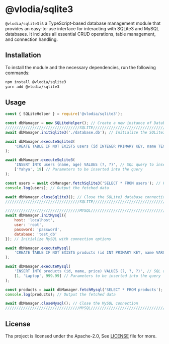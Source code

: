 # @vlodia/sqlite3

`@vlodia/sqlite3` is a TypeScript-based database management module that provides an easy-to-use interface for interacting with SQLite3 and MySQL databases. It includes all essential CRUD operations, table management, and connection handling.

## Installation

To install the module and the necessary dependencies, run the following commands:

```bash
npm install @vlodia/sqlite3
yarn add @vlodia/sqlite3
```
## Usage
```js
const { SQLiteHelper } = require('@vlodia/sqlite3');

const dbManager = new SQLiteHelper(); // Create a new instance of DatabaseManager
/////////////////////////////////SQLITE/////////////////////////////////
await dbManager.initSqlite3('./database.db'); // Initialize the SQLite3 database with the given path

await dbManager.executeSqlite3(
    'CREATE TABLE IF NOT EXISTS users (id INTEGER PRIMARY KEY, name TEXT, age INTEGER)' // SQL query to create a table if it doesn't exist
);

await dbManager.executeSqlite3(
    'INSERT INTO users (name, age) VALUES (?, ?)', // SQL query to insert data into the table
    ['Yahya', 19] // Parameters to be inserted into the query
);

const users = await dbManager.fetchSqlite3('SELECT * FROM users'); // Fetch all rows from the users table
console.log(users); // Output the fetched data

await dbManager.closeSqlite3(); // Close the SQLite3 database connection
/////////////////////////////////SQLITE/////////////////////////////////

/////////////////////////////////MYSQL//////////////////////////////////
await dbManager.initMysql({
    host: 'localhost',
    user: 'root',
    password: 'password',
    database: 'test_db'
}); // Initialize MySQL with connection options

await dbManager.executeMysql(
    'CREATE TABLE IF NOT EXISTS products (id INT PRIMARY KEY, name VARCHAR(255), price DECIMAL(10, 2))' // SQL query to create a table if it doesn't exist
);

await dbManager.executeMysql(
    'INSERT INTO products (id, name, price) VALUES (?, ?, ?)', // SQL query to insert data into the table
    [1, 'Laptop', 999.99] // Parameters to be inserted into the query
);

const products = await dbManager.fetchMysql('SELECT * FROM products'); // Fetch all rows from the products table
console.log(products); // Output the fetched data

await dbManager.closeMysql(); // Close the MySQL connection
/////////////////////////////////MYSQL//////////////////////////////////
```

## License
Ths project is licensed under the Apache-2.0, See [LICENSE](https://github.com/takachidot/vlodia-sqlite3/blob/main/LICENSE) file for more.